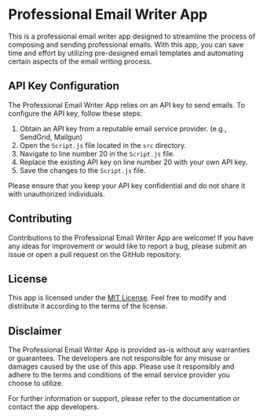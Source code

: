 # Professional Email Writer App

This is a professional email writer app designed to streamline the process of composing and sending professional emails. With this app, you can save time and effort by utilizing pre-designed email templates and automating certain aspects of the email writing process.



## API Key Configuration

The Professional Email Writer App relies on an API key to send emails. To configure the API key, follow these steps:

1. Obtain an API key from a reputable email service provider. (e.g., SendGrid, Mailgun)
2. Open the `Script.js` file located in the `src` directory.
3. Navigate to line number 20 in the `Script.js` file.
4. Replace the existing API key on line number 20 with your own API key.
5. Save the changes to the `Script.js` file.

Please ensure that you keep your API key confidential and do not share it with unauthorized individuals.

## Contributing

Contributions to the Professional Email Writer App are welcome! If you have any ideas for improvement or would like to report a bug, please submit an issue or open a pull request on the GitHub repository.

## License

This app is licensed under the [MIT License](LICENSE.md). Feel free to modify and distribute it according to the terms of the license.

## Disclaimer

The Professional Email Writer App is provided as-is without any warranties or guarantees. The developers are not responsible for any misuse or damages caused by the use of this app. Please use it responsibly and adhere to the terms and conditions of the email service provider you choose to utilize.

For further information or support, please refer to the documentation or contact the app developers.
